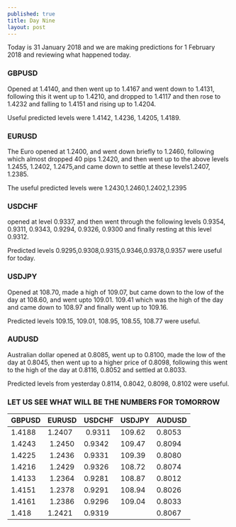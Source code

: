 ```yaml
---
published: true
title: Day Nine
layout: post
---
```

Today is 31 January 2018 and we are making predictions for 1 February 2018 and reviewing what happened today.

### GBPUSD  
Opened at 1.4140, and then went up to 1.4167 and went down to 1.4131, following this it went up to 1.4210, and dropped to 1.4117 and then rose to 1.4232 and falling to 1.4151 and rising up to 1.4204.

Useful predicted levels were 1.4142, 1.4236, 1.4205, 1.4189.

### EURUSD  
The Euro opened at 1.2400, and went down briefly to 1.2460, following which almost dropped 40 pips 1.2420, and then went up to the above levels 1.2455, 1.2402, 1.2475,and came down to settle at these levels1.2407, 1.2385.

The useful predicted levels were 1.2430,1.2460,1.2402,1.2395

### USDCHF  
opened at level 0.9337, and then went through the following levels 0.9354, 0.9311, 0.9343, 0.9294, 0.9326, 0.9300 and finally resting at this level 0.9312. 

Predicted levels 0.9295,0.9308,0.9315,0.9346,0.9378,0.9357 were useful for today.

### USDJPY  
Opened at 108.70, made a high of 109.07, but came down to the low of the day at 108.60, and went upto 109.01. 109.41 which was the high of the day and came down to 108.97 and finally went up to 109.16.

Predicted levels 109.15, 109.01, 108.95, 108.55, 108.77 were useful.

### AUDUSD  
Australian dollar opened at 0.8085, went up to 0.8100, made the low of the day at 0.8045, then went up to a higher price of 0.8098, following this went to the high of the day at 0.8116, 0.8052 and settled at 0.8033.

Predicted levels from yesterday 0.8114, 0.8042, 0.8098, 0.8102 were useful.

### LET US SEE WHAT WILL BE THE NUMBERS FOR TOMORROW

| GBPUSD | EURUSD | USDCHF | USDJPY | AUDUSD |
|--------|--------|--------|--------|--------|
| 1.4188 | 1.2407 | 0.9311 | 109.62 | 0.8053 |
| 1.4243 | 1.2450 | 0.9342 | 109.47 | 0.8094 |
| 1.4225 | 1.2436 | 0.9331 | 109.39 | 0.8080 |
| 1.4216 | 1.2429 | 0.9326 | 108.72 | 0.8074 |
| 1.4133 | 1.2364 | 0.9281 | 108.87 | 0.8012 |
| 1.4151 | 1.2378 | 0.9291 | 108.94 | 0.8026 |
| 1.4161 | 1.2386 | 0.9296 | 109.04 | 0.8033 |
| 1.418  | 1.2421 | 0.9319 |        | 0.8067 |                           
